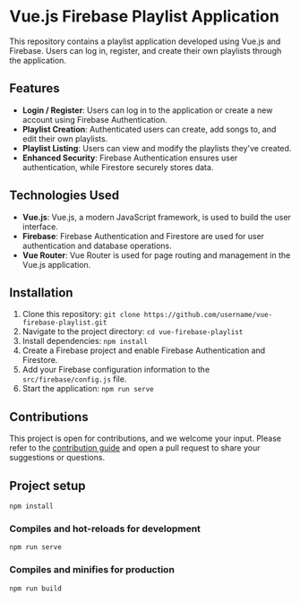 # Vue.js Firebase Playlist Application

This repository contains a playlist application developed using Vue.js and Firebase. Users can log in, register, and create their own playlists through the application.

## Features

- **Login / Register**: Users can log in to the application or create a new account using Firebase Authentication.
- **Playlist Creation**: Authenticated users can create, add songs to, and edit their own playlists.
- **Playlist Listing**: Users can view and modify the playlists they've created.
- **Enhanced Security**: Firebase Authentication ensures user authentication, while Firestore securely stores data.

## Technologies Used

- **Vue.js**: Vue.js, a modern JavaScript framework, is used to build the user interface.
- **Firebase**: Firebase Authentication and Firestore are used for user authentication and database operations.
- **Vue Router**: Vue Router is used for page routing and management in the Vue.js application.

## Installation

1. Clone this repository: `git clone https://github.com/username/vue-firebase-playlist.git`
2. Navigate to the project directory: `cd vue-firebase-playlist`
3. Install dependencies: `npm install`
4. Create a Firebase project and enable Firebase Authentication and Firestore.
5. Add your Firebase configuration information to the `src/firebase/config.js` file.
6. Start the application: `npm run serve`

## Contributions

This project is open for contributions, and we welcome your input. Please refer to the [contribution guide](CONTRIBUTING.md) and open a pull request to share your suggestions or questions.


## Project setup
```
npm install
```

### Compiles and hot-reloads for development
```
npm run serve
```

### Compiles and minifies for production
```
npm run build
```
